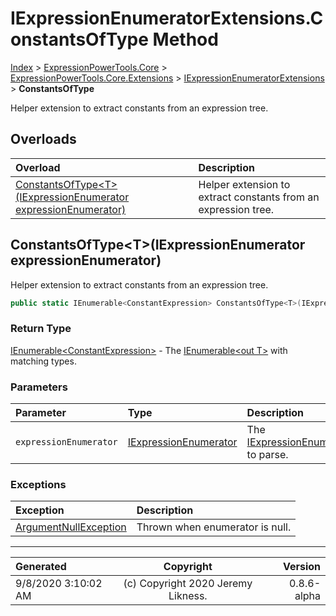 ﻿# IExpressionEnumeratorExtensions.ConstantsOfType Method

[Index](../index.md) > [ExpressionPowerTools.Core](ExpressionPowerTools.Core.a.md) > [ExpressionPowerTools.Core.Extensions](ExpressionPowerTools.Core.Extensions.n.md) > [IExpressionEnumeratorExtensions](ExpressionPowerTools.Core.Extensions.IExpressionEnumeratorExtensions.cs.md) > **ConstantsOfType**

Helper extension to extract constants from an expression tree.

## Overloads

| Overload | Description |
| :-- | :-- |
| [ConstantsOfType&lt;T>(IExpressionEnumerator expressionEnumerator)](#constantsoftypetiexpressionenumerator-expressionenumerator) | Helper extension to extract constants from an expression tree. |
## ConstantsOfType&lt;T>(IExpressionEnumerator expressionEnumerator)

Helper extension to extract constants from an expression tree.

```csharp
public static IEnumerable<ConstantExpression> ConstantsOfType<T>(IExpressionEnumerator expressionEnumerator)
```

### Return Type

 [IEnumerable&lt;ConstantExpression>](https://docs.microsoft.com/dotnet/api/system.collections.generic.ienumerable-1)  - The [IEnumerable&lt;out T>](https://docs.microsoft.com/dotnet/api/system.collections.generic.ienumerable-1) with
            matching types.

### Parameters

| Parameter | Type | Description |
| :-- | :-- | :-- |
| `expressionEnumerator` | [IExpressionEnumerator](ExpressionPowerTools.Core.Signatures.IExpressionEnumerator.i.md) | The [IExpressionEnumerator](ExpressionPowerTools.Core.Signatures.IExpressionEnumerator.i.md) to parse. |

### Exceptions

| Exception | Description |
| :-- | :-- |
| [ArgumentNullException](https://docs.microsoft.com/dotnet/api/system.argumentnullexception) | Thrown when enumerator is null. |


---

| Generated | Copyright | Version |
| :-- | :-: | --: |
| 9/8/2020 3:10:02 AM | (c) Copyright 2020 Jeremy Likness. | 0.8.6-alpha |
